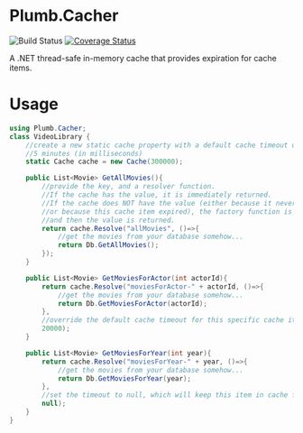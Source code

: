 # Plumb.Cacher

![Build Status](https://travis-ci.org/TwitchBronBron/Plumb.Cacher.svg?branch=master)
[![Coverage Status](https://coveralls.io/repos/github/TwitchBronBron/Plumb.Cacher/badge.svg?branch=master)](https://coveralls.io/github/TwitchBronBron/Plumb.Cacher?branch=master)

A .NET thread-safe in-memory cache that provides expiration for cache items.


# Usage

```csharp
using Plumb.Cacher;
class VideoLibrary {
    //create a new static cache property with a default cache timeout of 
    //5 minutes (in milliseconds)
    static Cache cache = new Cache(300000);

    public List<Movie> GetAllMovies(){
        //provide the key, and a resolver function.
        //If the cache has the value, it is immediately returned.
        //If the cache does NOT have the value (either because it never had it
        //or because this cache item expired), the factory function is called,
        //and then the value is returned. 
        return cache.Resolve("allMovies", ()=>{
            //get the movies from your database somehow...
            return Db.GetAllMovies();
        });
    }

    public List<Movie> GetMoviesForActor(int actorId){
        return cache.Resolve("moviesForActor-" + actorId, ()=>{
            //get the movies from your database somehow...
            return Db.GetMoviesForActor(actorId);
        }, 
        //override the default cache timeout for this specific cache item
        20000);
    }

    public List<Movie> GetMoviesForYear(int year){
        return cache.Resolve("moviesForYear-" + year, ()=>{
            //get the movies from your database somehow...
            return Db.GetMoviesForYear(year);
        }, 
        //set the timeout to null, which will keep this item in cache forever
        null);
    }
}
```
    



